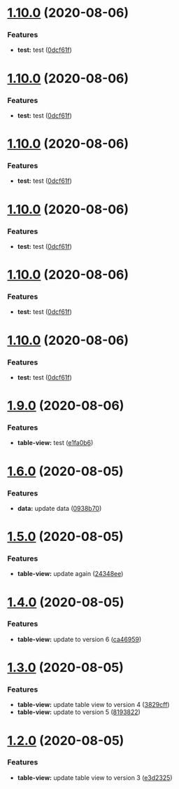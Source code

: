 # [1.10.0](https://github.com/paopaojr/semantic-release-poc/compare/v1.9.0...v1.10.0) (2020-08-06)


### Features

* **test:** test ([0dcf61f](https://github.com/paopaojr/semantic-release-poc/commit/0dcf61f7587beecef460151b98cb28be8221bcad))

# [1.10.0](https://github.com/paopaojr/semantic-release-poc/compare/v1.9.0...v1.10.0) (2020-08-06)


### Features

* **test:** test ([0dcf61f](https://github.com/paopaojr/semantic-release-poc/commit/0dcf61f7587beecef460151b98cb28be8221bcad))

# [1.10.0](https://github.com/paopaojr/semantic-release-poc/compare/v1.9.0...v1.10.0) (2020-08-06)


### Features

* **test:** test ([0dcf61f](https://github.com/paopaojr/semantic-release-poc/commit/0dcf61f7587beecef460151b98cb28be8221bcad))

# [1.10.0](https://github.com/paopaojr/semantic-release-poc/compare/v1.9.0...v1.10.0) (2020-08-06)


### Features

* **test:** test ([0dcf61f](https://github.com/paopaojr/semantic-release-poc/commit/0dcf61f7587beecef460151b98cb28be8221bcad))

# [1.10.0](https://github.com/paopaojr/semantic-release-poc/compare/v1.9.0...v1.10.0) (2020-08-06)


### Features

* **test:** test ([0dcf61f](https://github.com/paopaojr/semantic-release-poc/commit/0dcf61f7587beecef460151b98cb28be8221bcad))

# [1.10.0](https://github.com/paopaojr/semantic-release-poc/compare/v1.9.0...v1.10.0) (2020-08-06)


### Features

* **test:** test ([0dcf61f](https://github.com/paopaojr/semantic-release-poc/commit/0dcf61f7587beecef460151b98cb28be8221bcad))

# [1.9.0](https://github.com/paopaojr/semantic-release-poc/compare/v1.8.0...v1.9.0) (2020-08-06)


### Features

* **table-view:** test ([e1fa0b6](https://github.com/paopaojr/semantic-release-poc/commit/e1fa0b6a3a27fcb141c40ee0c72c062dfec7f0ba))

# [1.6.0](https://github.com/paopaojr/semantic-release-poc/compare/v1.5.0...v1.6.0) (2020-08-05)


### Features

* **data:** update data ([0938b70](https://github.com/paopaojr/semantic-release-poc/commit/0938b7020d9a587f444f100d6ece337a7c1d67a7))

# [1.5.0](https://github.com/paopaojr/semantic-release-poc/compare/v1.4.0...v1.5.0) (2020-08-05)


### Features

* **table-view:** update again ([24348ee](https://github.com/paopaojr/semantic-release-poc/commit/24348ee50e32fe519a229709de4fcc9696ec1f45))

# [1.4.0](https://github.com/paopaojr/semantic-release-poc/compare/v1.3.0...v1.4.0) (2020-08-05)


### Features

* **table-view:** update to version 6 ([ca46959](https://github.com/paopaojr/semantic-release-poc/commit/ca4695995473476d187455a62cccfbe014d594dc))

# [1.3.0](https://github.com/paopaojr/semantic-release-poc/compare/v1.2.0...v1.3.0) (2020-08-05)


### Features

* **table-view:** update table view to version 4 ([3829cff](https://github.com/paopaojr/semantic-release-poc/commit/3829cff26f4d6fb9fdab24440b699eb6ea260e20))
* **table-view:** update to version 5 ([8193822](https://github.com/paopaojr/semantic-release-poc/commit/8193822da355002109c288950df21eea8c7cae0e))

# [1.2.0](https://github.com/paopaojr/semantic-release-poc/compare/v1.1.0...v1.2.0) (2020-08-05)


### Features

* **table-view:** update table view to version 3 ([e3d2325](https://github.com/paopaojr/semantic-release-poc/commit/e3d23258e5e32cb9500b553ba5a7c61239a195a6))
